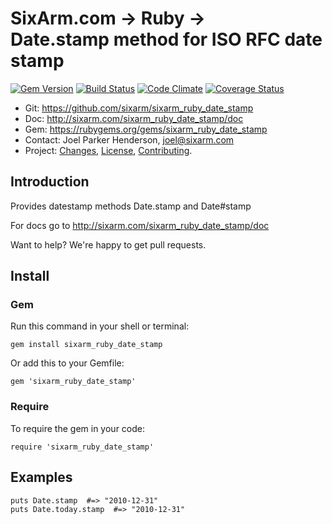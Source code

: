 # SixArm.com → Ruby → <br> Date.stamp method for ISO RFC date stamp

<!--HEADER-OPEN-->

[![Gem Version](https://badge.fury.io/rb/sixarm_ruby_date_stamp.svg)](http://badge.fury.io/rb/sixarm_ruby_date_stamp)
[![Build Status](https://travis-ci.org/SixArm/sixarm_ruby_date_stamp.png)](https://travis-ci.org/SixArm/sixarm_ruby_date_stamp)
[![Code Climate](https://codeclimate.com/github/SixArm/sixarm_ruby_date_stamp.png)](https://codeclimate.com/github/SixArm/sixarm_ruby_date_stamp)
[![Coverage Status](https://coveralls.io/repos/SixArm/sixarm_ruby_date_stamp/badge.svg?branch=master&service=github)](https://coveralls.io/github/SixArm/sixarm_ruby_date_stamp?branch=master)

* Git: <https://github.com/sixarm/sixarm_ruby_date_stamp>
* Doc: <http://sixarm.com/sixarm_ruby_date_stamp/doc>
* Gem: <https://rubygems.org/gems/sixarm_ruby_date_stamp>
* Contact: Joel Parker Henderson, <joel@sixarm.com>
* Project: [Changes](CHANGES.md), [License](LICENSE.md), [Contributing](CONTRIBUTING.md).

<!--HEADER-SHUT-->


## Introduction

Provides datestamp methods Date.stamp and Date#stamp

For docs go to <http://sixarm.com/sixarm_ruby_date_stamp/doc>

Want to help? We're happy to get pull requests.


<!--INSTALL-OPEN-->

## Install

### Gem

Run this command in your shell or terminal:

    gem install sixarm_ruby_date_stamp

Or add this to your Gemfile:

    gem 'sixarm_ruby_date_stamp'

### Require

To require the gem in your code:

    require 'sixarm_ruby_date_stamp'

<!--INSTALL-SHUT-->


## Examples

    puts Date.stamp  #=> "2010-12-31"
    puts Date.today.stamp  #=> "2010-12-31"

